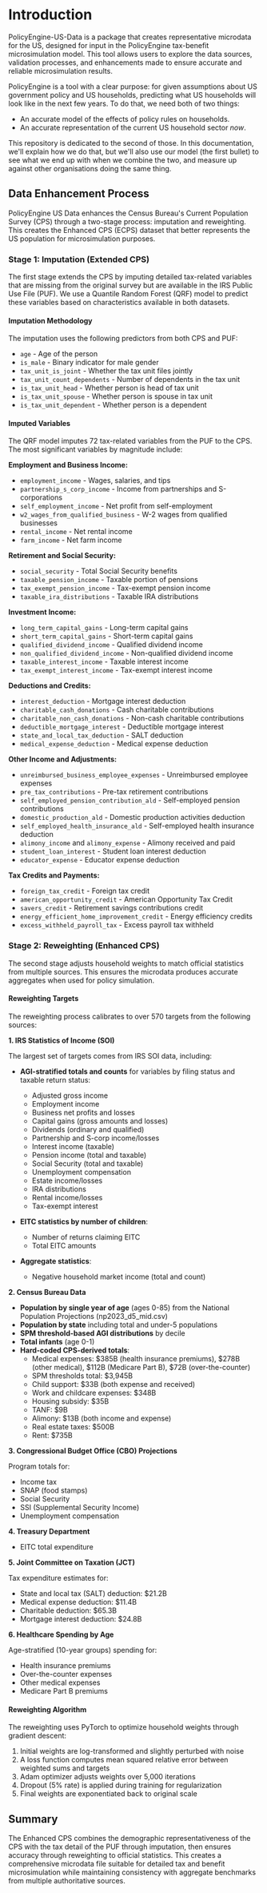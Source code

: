 # Introduction

PolicyEngine-US-Data is a package that creates representative microdata for the US, 
designed for input in the PolicyEngine tax-benefit microsimulation model. This tool 
allows users to explore the data sources, validation processes, and enhancements 
made to ensure accurate and reliable microsimulation results.

PolicyEngine is a tool with a clear purpose: for given assumptions about US government policy and US households, predicting what US households will look like in the next few years. To do that, we need both of two things:

* An accurate model of the effects of policy rules on households.
* An accurate representation of the current US household sector *now*.

This repository is dedicated to the second of those. In this documentation, we'll explain how we do that, but we'll also use our model (the first bullet) to see what we end up with when we combine the two, and measure up against other organisations doing the same thing.

## Data Enhancement Process

PolicyEngine US Data enhances the Census Bureau's Current Population Survey (CPS) through a two-stage process: imputation and reweighting. This creates the Enhanced CPS (ECPS) dataset that better represents the US population for microsimulation purposes.

### Stage 1: Imputation (Extended CPS)

The first stage extends the CPS by imputing detailed tax-related variables that are missing from the original survey but are available in the IRS Public Use File (PUF). We use a Quantile Random Forest (QRF) model to predict these variables based on characteristics available in both datasets.

#### Imputation Methodology

The imputation uses the following predictors from both CPS and PUF:
- `age` - Age of the person
- `is_male` - Binary indicator for male gender
- `tax_unit_is_joint` - Whether the tax unit files jointly
- `tax_unit_count_dependents` - Number of dependents in the tax unit
- `is_tax_unit_head` - Whether person is head of tax unit
- `is_tax_unit_spouse` - Whether person is spouse in tax unit
- `is_tax_unit_dependent` - Whether person is a dependent

#### Imputed Variables

The QRF model imputes 72 tax-related variables from the PUF to the CPS. The most significant variables by magnitude include:

**Employment and Business Income:**
- `employment_income` - Wages, salaries, and tips
- `partnership_s_corp_income` - Income from partnerships and S-corporations
- `self_employment_income` - Net profit from self-employment
- `w2_wages_from_qualified_business` - W-2 wages from qualified businesses
- `rental_income` - Net rental income
- `farm_income` - Net farm income

**Retirement and Social Security:**
- `social_security` - Total Social Security benefits
- `taxable_pension_income` - Taxable portion of pensions
- `tax_exempt_pension_income` - Tax-exempt pension income
- `taxable_ira_distributions` - Taxable IRA distributions

**Investment Income:**
- `long_term_capital_gains` - Long-term capital gains
- `short_term_capital_gains` - Short-term capital gains
- `qualified_dividend_income` - Qualified dividend income
- `non_qualified_dividend_income` - Non-qualified dividend income
- `taxable_interest_income` - Taxable interest income
- `tax_exempt_interest_income` - Tax-exempt interest income

**Deductions and Credits:**
- `interest_deduction` - Mortgage interest deduction
- `charitable_cash_donations` - Cash charitable contributions
- `charitable_non_cash_donations` - Non-cash charitable contributions
- `deductible_mortgage_interest` - Deductible mortgage interest
- `state_and_local_tax_deduction` - SALT deduction
- `medical_expense_deduction` - Medical expense deduction

**Other Income and Adjustments:**
- `unreimbursed_business_employee_expenses` - Unreimbursed employee expenses
- `pre_tax_contributions` - Pre-tax retirement contributions
- `self_employed_pension_contribution_ald` - Self-employed pension contributions
- `domestic_production_ald` - Domestic production activities deduction
- `self_employed_health_insurance_ald` - Self-employed health insurance deduction
- `alimony_income` and `alimony_expense` - Alimony received and paid
- `student_loan_interest` - Student loan interest deduction
- `educator_expense` - Educator expense deduction

**Tax Credits and Payments:**
- `foreign_tax_credit` - Foreign tax credit
- `american_opportunity_credit` - American Opportunity Tax Credit
- `savers_credit` - Retirement savings contributions credit
- `energy_efficient_home_improvement_credit` - Energy efficiency credits
- `excess_withheld_payroll_tax` - Excess payroll tax withheld

### Stage 2: Reweighting (Enhanced CPS)

The second stage adjusts household weights to match official statistics from multiple sources. This ensures the microdata produces accurate aggregates when used for policy simulation.

#### Reweighting Targets

The reweighting process calibrates to over 570 targets from the following sources:

**1. IRS Statistics of Income (SOI)**

The largest set of targets comes from IRS SOI data, including:
- **AGI-stratified totals and counts** for variables by filing status and taxable return status:
  - Adjusted gross income
  - Employment income
  - Business net profits and losses
  - Capital gains (gross amounts and losses)
  - Dividends (ordinary and qualified)
  - Partnership and S-corp income/losses
  - Interest income (taxable)
  - Pension income (total and taxable)
  - Social Security (total and taxable)
  - Unemployment compensation
  - Estate income/losses
  - IRA distributions
  - Rental income/losses
  - Tax-exempt interest

- **EITC statistics by number of children**:
  - Number of returns claiming EITC
  - Total EITC amounts

- **Aggregate statistics**:
  - Negative household market income (total and count)

**2. Census Bureau Data**

- **Population by single year of age** (ages 0-85) from the National Population Projections (np2023_d5_mid.csv)
- **Population by state** including total and under-5 populations
- **SPM threshold-based AGI distributions** by decile
- **Total infants** (age 0-1)
- **Hard-coded CPS-derived totals**:
  - Medical expenses: $385B (health insurance premiums), $278B (other medical), $112B (Medicare Part B), $72B (over-the-counter)
  - SPM thresholds total: $3,945B
  - Child support: $33B (both expense and received)
  - Work and childcare expenses: $348B
  - Housing subsidy: $35B
  - TANF: $9B
  - Alimony: $13B (both income and expense)
  - Real estate taxes: $500B
  - Rent: $735B

**3. Congressional Budget Office (CBO) Projections**

Program totals for:
- Income tax
- SNAP (food stamps)
- Social Security
- SSI (Supplemental Security Income)
- Unemployment compensation

**4. Treasury Department**

- EITC total expenditure

**5. Joint Committee on Taxation (JCT)**

Tax expenditure estimates for:
- State and local tax (SALT) deduction: $21.2B
- Medical expense deduction: $11.4B
- Charitable deduction: $65.3B
- Mortgage interest deduction: $24.8B

**6. Healthcare Spending by Age**

Age-stratified (10-year groups) spending for:
- Health insurance premiums
- Over-the-counter expenses
- Other medical expenses
- Medicare Part B premiums

#### Reweighting Algorithm

The reweighting uses PyTorch to optimize household weights through gradient descent:
1. Initial weights are log-transformed and slightly perturbed with noise
2. A loss function computes mean squared relative error between weighted sums and targets
3. Adam optimizer adjusts weights over 5,000 iterations
4. Dropout (5% rate) is applied during training for regularization
5. Final weights are exponentiated back to original scale

## Summary

The Enhanced CPS combines the demographic representativeness of the CPS with the tax detail of the PUF through imputation, then ensures accuracy through reweighting to official statistics. This creates a comprehensive microdata file suitable for detailed tax and benefit microsimulation while maintaining consistency with aggregate benchmarks from multiple authoritative sources.

